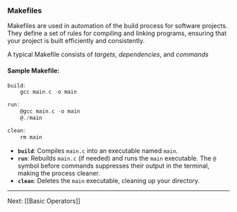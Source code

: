 ### Makefiles

Makefiles are used in automation of the build process for software projects. They define a set of rules for compiling and linking programs, ensuring that your project is built efficiently and consistently.

A typical Makefile consists of _targets_, _dependencies_, and _commands_

#### Sample Makefile:
```c
build:
	gcc main.c -o main

run:
	@gcc main.c -o main
	@./main

clean:
	rm main
```

- **`build`**: Compiles `main.c` into an executable named `main`.
- **`run`**: Rebuilds `main.c` (if needed) and runs the `main` executable. The `@` symbol before commands suppresses their output in the terminal, making the process cleaner.
- **`clean`**: Deletes the `main` executable, cleaning up your directory.
---
Next: [[Basic Operators]]